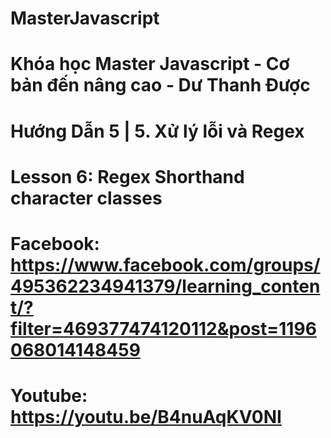# MasterJavascript
# Khóa học Master Javascript - Cơ bản đến nâng cao - Dư Thanh Được

# Hướng Dẫn 5 | 5. Xử lý lỗi và Regex
  # Lesson 6: Regex Shorthand character classes
  # Facebook: https://www.facebook.com/groups/495362234941379/learning_content/?filter=469377474120112&post=1196068014148459
  # Youtube: https://youtu.be/B4nuAqKV0NI